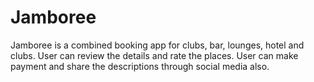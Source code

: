 # Jamboree
Jamboree is a combined booking app for clubs, bar, lounges, hotel and clubs. User can review the details and rate the places. User can make payment and share the descriptions through social media also.
